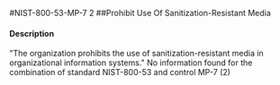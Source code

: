 #NIST-800-53-MP-7 2
##Prohibit Use Of Sanitization-Resistant Media
#### Description
"The organization prohibits the use of sanitization-resistant media in organizational information systems."
No information found for the combination of standard NIST-800-53 and control MP-7 (2)
